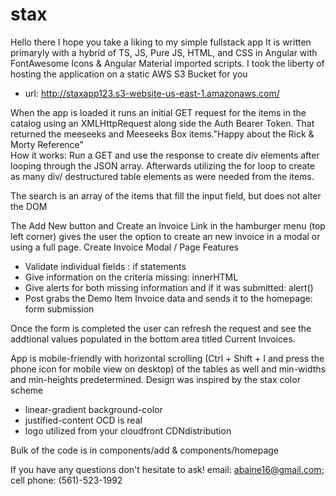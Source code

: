 # stax
Hello there I hope you take a liking to my simple fullstack app
It is written primaryly with a hybrid of TS, JS, Pure JS, HTML, and CSS in Angular with FontAwesome Icons & Angular Material imported scripts.
I took the liberty of hosting the application on a static AWS S3 Bucket for you
- url: http://staxapp123.s3-website-us-east-1.amazonaws.com/

When the app is loaded it runs an initial GET request for the items 
in the catalog using an XMLHttpRequest along side the Auth Bearer Token.
That returned the meeseeks and Meeseeks Box items."Happy about the Rick & Morty Reference" <br/>
How it works:
Run a GET and use the response to create div elements after looping through the JSON array.
Afterwards utilizing the for loop to create as many div/ destructured table elements as were
needed from the items. 

The search is an array of the items that fill the input field, but does not alter the DOM

The Add New button and Create an Invoice Link in the hamburger menu (top left corner) gives the user the option to 
create an new invoice in a modal or using a full page. 
Create Invoice Modal / Page Features
- Validate individual fields : if statements
- Give information on the criteria missing: innerHTML
- Give alerts for both missing information and if it was submitted: alert()
- Post grabs the Demo Item Invoice data and sends it to the homepage: form submission

Once the form is completed the user can refresh the request and see the addtional values populated
in the bottom area titled Current Invoices.

App is mobile-friendly with horizontal scrolling (Ctrl + Shift + I and press the phone icon for mobile view on desktop)
of the tables as well and min-widths and min-heights predetermined.
Design was inspired by the stax color scheme
- linear-gradient background-color 
- justified-content OCD is real 
- logo utilized from your cloudfront CDNdistribution

Bulk of the code is in components/add & components/homepage

If you have any questions don't hesitate to ask!
email: abaine16@gmail.com; cell phone: (561)-523-1992




